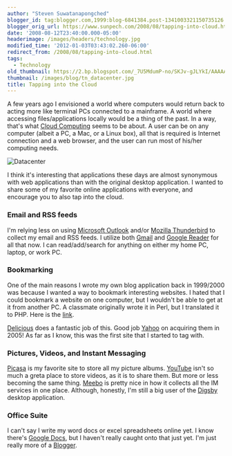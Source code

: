 ```yaml
---
author: "Steven Suwatanapongched"
blogger_id: tag:blogger.com,1999:blog-6841384.post-1341003321150735126
blogger_orig_url: https://www.sunpech.com/2008/08/tapping-into-cloud.html
date: '2008-08-12T23:40:00.000-05:00'
headerimage: /images/headers/technology.jpg
modified_time: '2012-01-03T03:43:02.260-06:00'
redirect_from: /2008/08/tapping-into-cloud.html
tags:
  - Technology
old_thumbnail: https://2.bp.blogspot.com/_7U5MdumP-no/SKJv-gJLYkI/AAAAAAAAAlQ/VNgf9rCJw1I/s800/datacenter.gif
thumbnail: /images/blog/tn_datacenter.jpg
title: Tapping into the Cloud
---
```



A few years ago I envisioned a world where computers would return back to acting more like terminal PCs connected to a mainframe.  A world where accessing files/applications locally would be a thing of the past.  In a way, that's what [Cloud Computing](https://en.wikipedia.org/wiki/Cloud_computing) seems to be about.  A user can be on any computer (albeit a PC, a Mac, or a Linux box), all that is required is Internet connection and a web browser, and the user can run most of his/her computing needs.

![Datacenter](/images/blog/datacenter.jpg)

I think it's interesting that applications these days are almost synonymous with web applications than with the original desktop application.  I wanted to share some of my favorite online applications with everyone, and encourage you to also tap into the cloud.

### Email and RSS feeds

I'm relying less on using [Microsoft Outlook](https://www.microsoft.com/outlook/) and/or [Mozilla Thunderbird](https://www.mozilla.com/thunderbird/) to collect my email and RSS feeds.  I utilize both [Gmail](https://mail.google.com/) and [Google Reader](https://reader.google.com/) for all that now.  I can read/add/search for anything on either my home PC, laptop, or work PC.

### Bookmarking

One of the main reasons I wrote my own blog application back in 1999/2000 was because I wanted a way to bookmark interesting websites.  I hated that I could bookmark a website on one computer, but I wouldn't be able to get at it from another PC.  A classmate originally wrote it in Perl, but I translated it to PHP.  Here is the [link](https://cs-people.bu.edu/spong/articles/).

[Delicious](https://delicious.com/) does a fantastic job of this.  Good job [Yahoo](https://www.yahoo.com/) on acquiring them in 2005!  As far as I know, this was the first site that I started to tag with.

### Pictures, Videos, and Instant Messaging
[Picasa](https://picasa.google.com/) is my favorite site to store all my picture albums.  [YouTube](https://www.youtube.com/) isn't so much a greta place to store videos, as it is to share them.  But more or less becoming the same thing.  [Meebo](https://www.meebo.com/) is pretty nice in how it collects all the IM services in one place.  Although, honestly, I'm still a big user of the [Digsby](https://www.digsby.com/) desktop application.

### Office Suite
I can't say I write my word docs or excel spreadsheets online yet.  I know there's [Google Docs](https://docs.google.com/), but I haven't really caught onto that just yet.  I'm just really more of a [Blogger](https://www.blogger.com/).